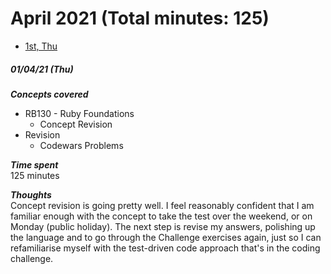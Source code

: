 # April 2021 (Total minutes: 125)
- [1st, Thu](#010421-thu)

##### 01/04/21 (Thu)
__*Concepts covered*__<br/>
- RB130 - Ruby Foundations
  - Concept Revision
- Revision
  - Codewars Problems

__*Time spent*__<br/>
125 minutes

__*Thoughts*__<br/>
Concept revision is going pretty well. I feel reasonably confident that I am familiar enough with the concept to take the test over the weekend, or on Monday (public holiday). The next step is revise my answers, polishing up the language and to go through the Challenge exercises again, just so I can refamiliarise myself with the test-driven code approach that's in the coding challenge.
